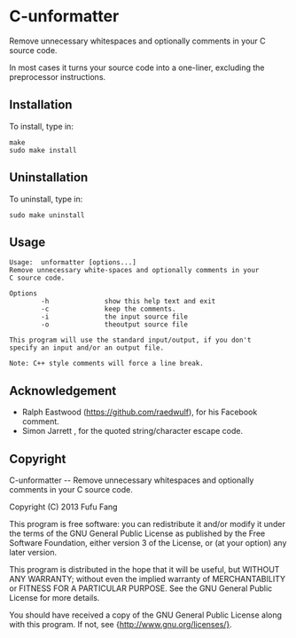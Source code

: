 C-unformatter
=============
Remove unnecessary whitespaces and optionally comments in your C source code.

In most cases it turns your source code into a one-liner, excluding the
preprocessor instructions.

Installation
------------
To install, type in:

    make
    sudo make install

Uninstallation
--------------
To uninstall, type in:

    sudo make uninstall

Usage
-----

    Usage:  unformatter [options...]
    Remove unnecessary white-spaces and optionally comments in your
    C source code.

    Options
            -h              show this help text and exit
            -c              keep the comments.
            -i              the input source file
            -o              theoutput source file

    This program will use the standard input/output, if you don't
    specify an input and/or an output file.

    Note: C++ style comments will force a line break.

Acknowledgement
---------------
* Ralph Eastwood (https://github.com/raedwulf), for his Facebook comment.
* Simon Jarrett , for the quoted string/character escape code. 

Copyright
---------
C-unformatter -- Remove unnecessary whitespaces and optionally comments in your
C source code.

Copyright (C) 2013  Fufu Fang

This program is free software: you can redistribute it and/or modify
it under the terms of the GNU General Public License as published by
the Free Software Foundation, either version 3 of the License, or
(at your option) any later version.

This program is distributed in the hope that it will be useful,
but WITHOUT ANY WARRANTY; without even the implied warranty of
MERCHANTABILITY or FITNESS FOR A PARTICULAR PURPOSE.  See the
GNU General Public License for more details.

You should have received a copy of the GNU General Public License
along with this program.  If not, see {http://www.gnu.org/licenses/}.
